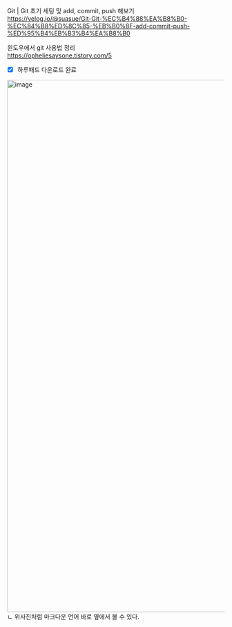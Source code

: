 Git | Git 초기 세팅 및 add, commit, push 해보기  
https://velog.io/@suasue/Git-Git-%EC%B4%88%EA%B8%B0-%EC%84%B8%ED%8C%85-%EB%B0%8F-add-commit-push-%ED%95%B4%EB%B3%B4%EA%B8%B0



윈도우에서 git 사용법 정리  
https://opheliesaysone.tistory.com/5


+ [x] 하루패드 다운로드 완료
<img width="1229" alt="image" src="https://user-images.githubusercontent.com/113709273/195386520-1ab9822a-c848-4708-8b66-4258bded7cf8.png">
ㄴ 위사진처럼 마크다운 언어 바로 옆에서 볼 수 있다. 
